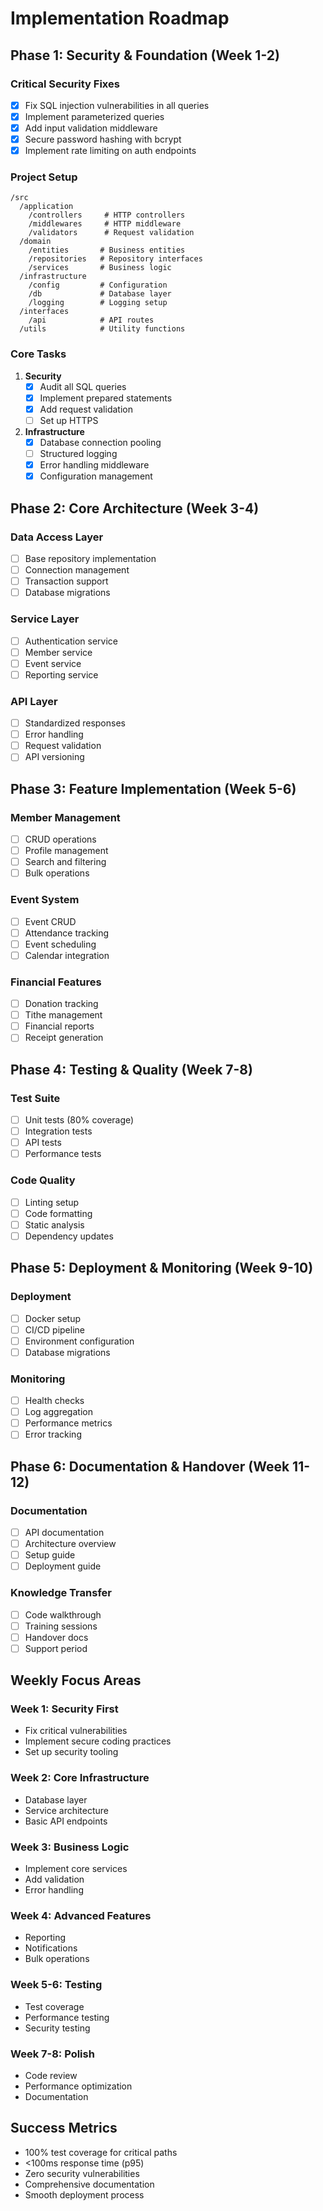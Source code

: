 # Implementation Roadmap

## Phase 1: Security & Foundation (Week 1-2)

### Critical Security Fixes
- [x] Fix SQL injection vulnerabilities in all queries
- [x] Implement parameterized queries
- [x] Add input validation middleware
- [x] Secure password hashing with bcrypt
- [x] Implement rate limiting on auth endpoints

### Project Setup
```
/src
  /application
    /controllers     # HTTP controllers
    /middlewares     # HTTP middleware
    /validators      # Request validation
  /domain
    /entities       # Business entities
    /repositories   # Repository interfaces
    /services       # Business logic
  /infrastructure
    /config         # Configuration
    /db             # Database layer
    /logging        # Logging setup
  /interfaces
    /api            # API routes
  /utils            # Utility functions
```

### Core Tasks
1. **Security**
   - [x] Audit all SQL queries
   - [x] Implement prepared statements
   - [x] Add request validation
   - [ ] Set up HTTPS

2. **Infrastructure**
   - [x] Database connection pooling
   - [ ] Structured logging
   - [x] Error handling middleware
   - [x] Configuration management

## Phase 2: Core Architecture (Week 3-4)

### Data Access Layer
- [ ] Base repository implementation
- [ ] Connection management
- [ ] Transaction support
- [ ] Database migrations

### Service Layer
- [ ] Authentication service
- [ ] Member service
- [ ] Event service
- [ ] Reporting service

### API Layer
- [ ] Standardized responses
- [ ] Error handling
- [ ] Request validation
- [ ] API versioning

## Phase 3: Feature Implementation (Week 5-6)

### Member Management
- [ ] CRUD operations
- [ ] Profile management
- [ ] Search and filtering
- [ ] Bulk operations

### Event System
- [ ] Event CRUD
- [ ] Attendance tracking
- [ ] Event scheduling
- [ ] Calendar integration

### Financial Features
- [ ] Donation tracking
- [ ] Tithe management
- [ ] Financial reports
- [ ] Receipt generation

## Phase 4: Testing & Quality (Week 7-8)

### Test Suite
- [ ] Unit tests (80% coverage)
- [ ] Integration tests
- [ ] API tests
- [ ] Performance tests

### Code Quality
- [ ] Linting setup
- [ ] Code formatting
- [ ] Static analysis
- [ ] Dependency updates

## Phase 5: Deployment & Monitoring (Week 9-10)

### Deployment
- [ ] Docker setup
- [ ] CI/CD pipeline
- [ ] Environment configuration
- [ ] Database migrations

### Monitoring
- [ ] Health checks
- [ ] Log aggregation
- [ ] Performance metrics
- [ ] Error tracking

## Phase 6: Documentation & Handover (Week 11-12)

### Documentation
- [ ] API documentation
- [ ] Architecture overview
- [ ] Setup guide
- [ ] Deployment guide

### Knowledge Transfer
- [ ] Code walkthrough
- [ ] Training sessions
- [ ] Handover docs
- [ ] Support period

## Weekly Focus Areas

### Week 1: Security First
- Fix critical vulnerabilities
- Implement secure coding practices
- Set up security tooling

### Week 2: Core Infrastructure
- Database layer
- Service architecture
- Basic API endpoints

### Week 3: Business Logic
- Implement core services
- Add validation
- Error handling

### Week 4: Advanced Features
- Reporting
- Notifications
- Bulk operations

### Week 5-6: Testing
- Test coverage
- Performance testing
- Security testing

### Week 7-8: Polish
- Code review
- Performance optimization
- Documentation

## Success Metrics
- 100% test coverage for critical paths
- <100ms response time (p95)
- Zero security vulnerabilities
- Comprehensive documentation
- Smooth deployment process

